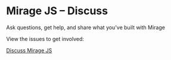 # Mirage JS – Discuss

Ask questions, get help, and share what you've built with Mirage

View the issues to get involved:

[Discuss Mirage JS](https://github.com/miragejs/discuss/issues?q=is%3Aissue+sort%3Aupdated-desc)
